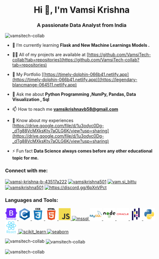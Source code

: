 <h1 align="center">Hi 👋, I'm Vamsi Krishna</h1>
<h3 align="center">A passionate Data Analyst from India</h3>

<p align="left"> <img src="https://komarev.com/ghpvc/?username=vamsitech-collab&label=Profile%20views&color=0e75b6&style=flat" alt="vamsitech-collab" /> </p>

- 🌱 I’m currently learning **Flask and New Machine Learnings Models .**

- 👨‍💻 All of my projects are available at [https://github.com/VamsiTech-collab?tab=repositories](https://github.com/VamsiTech-collab?tab=repositories)

- 📝 My Portfolio [[https://timely-dolphin-066b41.netlify.app](https://timely-dolphin-066b41.netlify.app)](https://legendary-blancmange-064511.netlify.app)

- 💬 Ask me about **Python Programming ,NumPy, Pandas, Data Visualization , Sql**

- 📫 How to reach me **vamsikrishnavb58@gmail.com**

- 📄 Know about my experiences [https://drive.google.com/file/d/1u3odyc0Dg-_dTg88VcMXksKty7aOLG6K/view?usp=sharing](https://drive.google.com/file/d/1u3odyc0Dg-_dTg88VcMXksKty7aOLG6K/view?usp=sharing)

- ⚡ Fun fact **Data Science always comes before any other educational topic for me.**

<h3 align="left">Connect with me:</h3>
<p align="left">
<a href="https://linkedin.com/in/vamsi-krishna-b-43517a222" target="blank"><img align="center" src="https://raw.githubusercontent.com/rahuldkjain/github-profile-readme-generator/master/src/images/icons/Social/linked-in-alt.svg" alt="vamsi-krishna-b-43517a222" height="30" width="40" /></a>
<a href="https://kaggle.com/vamsikrishna501" target="blank"><img align="center" src="https://raw.githubusercontent.com/rahuldkjain/github-profile-readme-generator/master/src/images/icons/Social/kaggle.svg" alt="vamsikrishna501" height="30" width="40" /></a>
<a href="https://instagram.com/vam.si_bittu" target="blank"><img align="center" src="https://raw.githubusercontent.com/rahuldkjain/github-profile-readme-generator/master/src/images/icons/Social/instagram.svg" alt="vam.si_bittu" height="30" width="40" /></a>
<a href="https://www.hackerrank.com/vamsikrishna501" target="blank"><img align="center" src="https://raw.githubusercontent.com/rahuldkjain/github-profile-readme-generator/master/src/images/icons/Social/hackerrank.svg" alt="vamsikrishna501" height="30" width="40" /></a>
<a href="https://discord.gg/https://discord.gg/6pXnVPct" target="blank"><img align="center" src="https://raw.githubusercontent.com/rahuldkjain/github-profile-readme-generator/master/src/images/icons/Social/discord.svg" alt="https://discord.gg/6pXnVPct" height="30" width="40" /></a>
</p>

<h3 align="left">Languages and Tools:</h3>
<p align="left"> <a href="https://getbootstrap.com" target="_blank" rel="noreferrer"> <img src="https://raw.githubusercontent.com/devicons/devicon/master/icons/bootstrap/bootstrap-plain-wordmark.svg" alt="bootstrap" width="40" height="40"/> </a> <a href="https://www.cprogramming.com/" target="_blank" rel="noreferrer"> <img src="https://raw.githubusercontent.com/devicons/devicon/master/icons/c/c-original.svg" alt="c" width="40" height="40"/> </a> <a href="https://www.w3schools.com/css/" target="_blank" rel="noreferrer"> <img src="https://raw.githubusercontent.com/devicons/devicon/master/icons/css3/css3-original-wordmark.svg" alt="css3" width="40" height="40"/> </a> <a href="https://www.w3.org/html/" target="_blank" rel="noreferrer"> <img src="https://raw.githubusercontent.com/devicons/devicon/master/icons/html5/html5-original-wordmark.svg" alt="html5" width="40" height="40"/> </a> <a href="https://developer.mozilla.org/en-US/docs/Web/JavaScript" target="_blank" rel="noreferrer"> <img src="https://raw.githubusercontent.com/devicons/devicon/master/icons/javascript/javascript-original.svg" alt="javascript" width="40" height="40"/> </a> <a href="https://www.microsoft.com/en-us/sql-server" target="_blank" rel="noreferrer"> <img src="https://www.svgrepo.com/show/303229/microsoft-sql-server-logo.svg" alt="mssql" width="40" height="40"/> </a> <a href="https://www.mysql.com/" target="_blank" rel="noreferrer"> <img src="https://raw.githubusercontent.com/devicons/devicon/master/icons/mysql/mysql-original-wordmark.svg" alt="mysql" width="40" height="40"/> </a> <a href="https://nodejs.org" target="_blank" rel="noreferrer"> <img src="https://raw.githubusercontent.com/devicons/devicon/master/icons/nodejs/nodejs-original-wordmark.svg" alt="nodejs" width="40" height="40"/> </a> <a href="https://www.oracle.com/" target="_blank" rel="noreferrer"> <img src="https://raw.githubusercontent.com/devicons/devicon/master/icons/oracle/oracle-original.svg" alt="oracle" width="40" height="40"/> </a> <a href="https://pandas.pydata.org/" target="_blank" rel="noreferrer"> <img src="https://raw.githubusercontent.com/devicons/devicon/2ae2a900d2f041da66e950e4d48052658d850630/icons/pandas/pandas-original.svg" alt="pandas" width="40" height="40"/> </a> <a href="https://www.python.org" target="_blank" rel="noreferrer"> <img src="https://raw.githubusercontent.com/devicons/devicon/master/icons/python/python-original.svg" alt="python" width="40" height="40"/> </a> <a href="https://reactjs.org/" target="_blank" rel="noreferrer"> <img src="https://raw.githubusercontent.com/devicons/devicon/master/icons/react/react-original-wordmark.svg" alt="react" width="40" height="40"/> </a> <a href="https://scikit-learn.org/" target="_blank" rel="noreferrer"> <img src="https://upload.wikimedia.org/wikipedia/commons/0/05/Scikit_learn_logo_small.svg" alt="scikit_learn" width="40" height="40"/> </a> <a href="https://seaborn.pydata.org/" target="_blank" rel="noreferrer"> <img src="https://seaborn.pydata.org/_images/logo-mark-lightbg.svg" alt="seaborn" width="40" height="40"/> </a> </p>

<p><img align="left" src="https://github-readme-stats.vercel.app/api/top-langs?username=vamsitech-collab&show_icons=true&locale=en&layout=compact" alt="vamsitech-collab" /></p>

<p>&nbsp;<img align="center" src="https://github-readme-stats.vercel.app/api?username=vamsitech-collab&show_icons=true&locale=en" alt="vamsitech-collab" /></p>

<p><img align="center" src="https://github-readme-streak-stats.herokuapp.com/?user=vamsitech-collab&" alt="vamsitech-collab" /></p>
